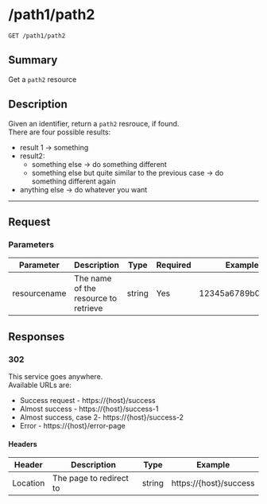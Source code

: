 # /path1/path2
```HTTP
GET /path1/path2
```

## Summary
Get a `path2` resource
## Description
Given an identifier, return a `path2` resrouce, if found. <br /> There are four possible results:
  * result 1 → something
  * result2:
    * something else → do something different
    * something else but quite similar to the previous case → do something different again
  * anything else → do whatever you want

---
## Request
### Parameters
| Parameter | Description | Type | Required | Example |
| ------------ | ------------------------------------ | ------ | -------- | ----------------- |
|resourcename|The name of the resource to retrieve|string|Yes|12345a6789b01234c|

## Responses
### 302
This service goes anywhere.<br /> Available URLs are:
  * Success request - https://{host}/success
  * Almost success - https://{host}/success-1
  * Almost success, case 2- https://{host}/success-2
  * Error - https://{host}/error-page

#### Headers
| Header | Description | Type | Example |
| -------- | ----------------------- | ------ | ---------------------- |
|Location|The page to redirect to|string|https://{host}/success|
